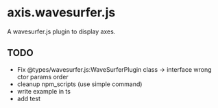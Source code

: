 # axis.wavesurfer.js
A wavesurfer.js plugin to display axes. 

## TODO
* Fix @types/wavesurfer.js:WaveSurferPlugin
  class -> interface
  wrong ctor params order
* cleanup npm_scripts (use simple command)
* write example in ts
* add test

